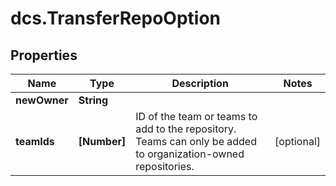 # dcs.TransferRepoOption

## Properties
Name | Type | Description | Notes
------------ | ------------- | ------------- | -------------
**newOwner** | **String** |  | 
**teamIds** | **[Number]** | ID of the team or teams to add to the repository. Teams can only be added to organization-owned repositories. | [optional] 
